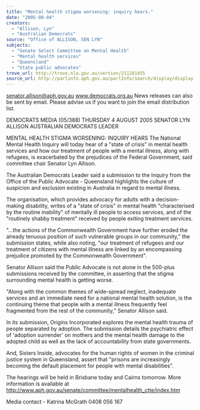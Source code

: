 ```yaml
---
title: "Mental health stigma worsening: inquiry hears."
date: "2005-08-04"
creators:
  - "Allison, Lyn"
  - "Australian Democrats"
source: "Office of ALLISON, SEN LYN"
subjects:
  - "Senate Select Committee on Mental Health"
  - "Mental health services"
  - "Queensland"
  - "State public advocates"
trove_url: http://trove.nla.gov.au/version/211281455
source_url: http://parlinfo.aph.gov.au/parlInfo/search/display/display.w3p;query=Id%3A%22media/pressrel/K6VG6%22
---
```


 

 

 senator.allison@aph.gov.au     www.democrats.org.au  News releases can also be sent by email. Please advise us if you want to join the email distribution list. 

 DEMOCRATS  MEDIA      (05/388)     THURSDAY 4 AUGUST 2005  SENATOR LYN ALLISON  AUSTRALIAN DEMOCRATS LEADER   

 MENTAL HEALTH STIGMA WORSENING: INQUIRY HEARS  The National Mental Health Inquiry will today hear of a "state of crisis" in mental health services and how our  treatment of people with a mental illness, along with refugees, is exacerbated by the prejudices of the Federal  Government, said committee chair Senator Lyn Allison. 

 The Australian Democrats Leader said a submission to the Inquiry from the Office of the Public Advocate -  Queensland highlights the culture of suspicion and exclusion existing in Australia in regard to mental illness. 

 The organisation, which provides advocacy for adults with a decision-making disability, writes of a "state of  crisis" in mental health "characterised by the routine inability" of mentally ill people to access services, and of  the "routinely shabby treatment" received by people exiting treatment services.   

 "…the actions of the Commonwealth Government have further eroded the already tenuous position of such  vulnerable groups in our community," the submission states, while also noting, "our treatment of refugees and  our treatment of citizens with mental illness are linked by an encompassing prejudice promoted by the  Commonwealth Government". 

 Senator Allison said the Public Advocate is not alone in the 500-plus submissions received by the committee,  in asserting that the stigma surrounding mental health is getting worse. 

 "Along with the common themes of wide-spread neglect, inadequate services and an immediate need for a  national mental health solution, is the continuing theme that people with a mental illness frequently feel  fragmented from the rest of the community," Senator Allison said. 

 In its submission, Origins Incorporated explores the mental health trauma of people separated by adoption.  The submission details the psychiatric effect of 'adoption surrender' on mothers and the mental health  damage to the adopted child as well as the lack of accountability from state governments. 

 And, Sisters Inside, advocates for the human rights of women in the criminal justice system in Queensland,  assert that "prisons are increasingly becoming the default placement for people with mental disabilities".  

 The hearings will be held in Brisbane today and Cairns tomorrow. More information is available at  http://www.aph.gov.au/senate/committee/mentalhealth_ctte/index.htm 

 Media contact - Katrina McGrath 0408 056 167  


